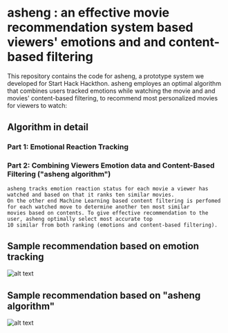 
# asheng : an effective movie recommendation system based viewers' emotions and and content-based filtering

This repository contains the code for asheng, a prototype system we developed for Start Hack Hackthon. asheng employes an optimal algorithm that combines users tracked emotions while watching the movie and and movies' content-based filtering, to recommend most personalized movies for viewers to watch:


## Algorithm in detail

### Part 1: Emotional Reaction Tracking

    
        
      
 ### Part 2: Combining Viewers Emotion data and Content-Based Filtering ("asheng algorithm")

    asheng tracks emotion reaction status for each movie a viewer has watched and based on that it ranks ten similar movies.
    On the other end Machine Learning based content filtering is perfomed for each watched move to determine another ten most similar 
    movies based on contents. To give effective recommendation to the user, asheng optimally select most accurate top 
    10 similar from both ranking (emotions and content-based filtering).



## Sample recommendation based on emotion tracking
![alt text](https://github.com/AsheryMbilinyi/nyx/blob/main/asheng/asheng_algorithm.png)


## Sample recommendation based on "asheng algorithm"
![alt text](https://github.com/AsheryMbilinyi/nyx/blob/main/asheng/content_based_rec.png)
        
